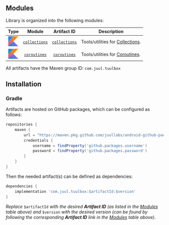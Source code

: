 ## Modules

Library is organized into the following modules:

| Type                            | Module                       | Artifact ID     | Description                        |
|:-------------------------------:|:----------------------------:|:---------------:|------------------------------------|
| ![Kotlin](artwork/kotlin.png)   | [`collections`](collections) | [`collections`] | Tools/utilities for [Collections]. |
| ![Kotlin](artwork/kotlin.png)   | [`coroutines`](coroutines)   | [`coroutines`]  | Tools/utilities for [Coroutines].  |


All artifacts have the Maven group ID: `com.juul.tuulbox`

## Installation

### Gradle

Artifacts are hosted on GitHub packages, which can be configured as follows:

```groovy
repositories {
    maven {
        url = "https://maven.pkg.github.com/juullabs/android-github-packages"
        credentials {
            username = findProperty('github.packages.username')
            password = findProperty('github.packages.password')
        }
    }
}
```

Then the needed artifact(s) can be defined as dependencies:

```groovy
dependencies {
    implementation 'com.juul.tuulbox:$artifactId:$version'
}
```

_Replace_ `$artifactId` _with the desired **Artifact ID** (as listed in the [Modules](#modules)
table above) and_ `$version` _with the desired version (can be found by following the corresponding
**Artifact ID** link in the [Modules](#modules) table above)._


[`collections`]: https://github.com/JuulLabs/android-github-packages/packages/215143
[Collections]: https://kotlinlang.org/docs/reference/collections-overview.html
[`coroutines`]: https://github.com/JuulLabs/android-github-packages/packages/215143
[Coroutines]: https://kotlinlang.org/docs/reference/coroutines-overview.html

